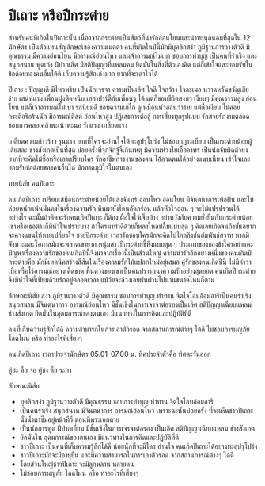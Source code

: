 # ปีเถาะ หรือปีกระต่าย

สำหรับคนที่เกิดในปีเถาะนั้น เนื่องจากกระต่ายเป็นสัตว์ที่น่ารักอ่อนโยนและน่าทะนุถนอมที่สุดใน 12 นักษัตร เป็นตัวแทนสัญลักษณ์ของความเมตตา คนที่เกิดในปีนี้มักมีบุคลิกสง่า 
ภูมิฐานการวางตัวดี มีคุณธรรม มีความอ่อนโยน มีอารมณ์อ่อนไหว และเจ้าอารมณ์ไม่เบา ชอบการทำบุญ เป็นคนที่ร่าเริง และสนุกสนาน พูดเก่ง ฝีปากเลิศ มีสติปัญญาที่แหลมคม 
ยึดมั่นในสิ่งที่ตัวเองคิด แต่ก็เข้าใจและยอมรับในข้อด้อยของคนอื่นได้ดี เก็บความรู้สึกเก่งมาก ยากที่จะเดาใจได้

ปีเถาะ : ปัญญาดี มีไหวพริบ เป็นนักเจรจา คารมเป็นเลิศ ใจดี ใจกว้าง ใจละเมอ หวาดหวั่นขวัญเสียง่าย เสน่ห์แรง เพื่อนฝูงติดหนึบ เฮฮาปาร์ตี้กับเพื่อนๆ ได้ แต่ก็ชอบชีวิตสงบๆ 
เงียบๆ มีคุณธรรมสูง อ่อนโยน แต่ก็เจ้าอารมณ์ไม่เบา รสนิยมดี ชอบความเก๋ไก๋ ดูเหมือนหัวอ่อนว่าง่าย แต่ดื้อเงียบ ไม่ค่อยกระตือรือร้นนัก มีอารมณ์ติสต์ อ่อนไหวสูง ปฏิเสธการต่อสู้ 
การเสี่ยงทุกรูปแบบ รักสวยรักงามตลอด ชอบการคลอเคล้าพะเน้าพะนอ รักแรง เกลียดแรง

เกลียดความก้าวร้าว รุนแรง ยากที่ใครจะอ่านใจได้ทะลุปรุโปร่ง ไม่ชอบกฏระเบียบ เป็นกระต่ายน้อยผู้เสียสละ ช่างสังเกตเป็นที่สุด บ่อยครั้งที่จุกจิกจู้จี้เกินเหตุ มีความห่วงใยเอื้ออาทร 
เป็นนักจับผิดตัวยง ยากที่จะคิดไม่ซื่อหรือเอาเปรียบใคร รักอาชีพการงานของตน โอ้อวดตนได้อย่างแนบเนียน เข้าใจและยอมรับข้อด้อยของคนอื่นได้ มักภาคภูมิใจในตนเอง

ทายนิสัย คนปีเถาะ

คนเกิดปีเถาะ เปรียบเสมือนกระต่ายน้อยใต้แสงจันทร์ อ่อนไหว อ่อนโยน มีจินตนาการเพ้อฝัน และไม่ค่อยหนักแน่นมั่นคงในเรื่องความรัก หินผายังโดนกัดกร่อน แล้วหัวใจอ่อน ๆ 
จะไม่แปรปรวนได้อย่างไร ฉะนั้นถ้าคิดจะรักคนเกิดปีเถาะ ก็ต้องเผื่อใจไว้เจ็บบ้าง อย่าหวังกับความยั่งยืนกับกระต่ายน้อย เขาหรือเธอต่างก็มีหัวใจเปราะบาง ถ้าใครมาทำดีด้วยก็หลงใหลปลื้มแบบสุด ๆ 
คิดเลยเถิดจนถึงขั้นอยากจะควงแขนให้หายเปลี่ยวใจ ชายปีกระต่าย เวลารักชอบใครมักจะคิดไปไกลถึงขั้นสัมพันธ์สวาท หากมีจังหวะและโอกาสมักจะพลาดเขายาก หนุ่มสาวปีกระต่ายขี้หึงแบบสุด ๆ 
ประเภทของของข้าใครอย่าแตะ ปัญหาเรื่องความรักของคนเกิดปีนี้จึงมาจากเรื่องนี้เป็นส่วนใหญ่ ความน่ารักอีกอย่างหนึ่งของคนเกิดปีกระต่ายคือ มักมีเทคนิคสร้างสีสันในเรื่องความรักให้แปลกใหม่อยู่เสมอ 
คู่รักของคนเกิดปีนี้ ไม่มีคำว่าเบื่อหรือไร้อารมณ์อย่างเด็ดขาด พื้นดวงของเขาเป็นคนปรารถนาความรักอย่างสุดยอด คนเกิดปีกระต่ายจึงมีหัวใจที่เปี่ยมด้วยรักอยู่ตลอดเวลา 
แม้วัยจะล่วงเลยผันผ่านไปนานขนาดไหนก็ตาม

ลักษณะนิสัย
สง่า ภูมิฐานวางตัวดี มีคุณธรรม ชอบการทำบุญ ทำทาน จิตใจโอบอ้อมอารีเป็นคนร่าเริง สนุกสนาน มีจินตนาการ อารมณ์อ่อนไหว มีชั้นเชิงในการเจรจาต่อรองเป็นเลิศ 
สติปัญญาเฉียบแหลม ช่างสังเกต ยึดมั่นในอุดมการณ์ของตนเอง มีแนวทางในการคิดและปฏิบัติที่ดี

คนที่เก็บความรู้สึกได้ดี ความสามารถในการเอาตัวรอด จากสถานการณ์ต่างๆ ได้ดี ไม่ชอบการผญภัย โลดโผน หรือ ทำอะไรที่เสี่ยงๆ

คนเกิดปีเถาะ    เวลาประจำนักษัตร 05.01-07.00 น.    ทิศประจำตัวคือ ทิศตะวันออก

คู่ฮะ คือ จอ        คู่ชง คือ ระกา 

ลักษณะนิสัย

- บุคลิกสง่า ภูมิฐานวางตัวดี มีคุณธรรม ชอบการทำบุญ ทำทาน จิตใจโอบอ้อมอารี
- เป็นคนร่าเริง สนุกสนาน มีจินตนาการ อารมณ์อ่อนไหว เพราะฉะนั้นบ่อยครั้ง ที่จะเห็นชาวปีเถาะ นั่งน้ำตาซึมอยู่หน้าทีวี ตอนที่พระเอกตาย
- เป็นนักการฑูต ฝีปากเยี่ยม มีชั้นเชิงในการเจรจาต่อรอง เป็นเลิศ สติปัญญาเฉียบแหลม ช่างสังเกต
- ยึดมั่นใน อุดมการณ์ของตนเอง มีแนวทางในการคิดและปฏิบัติที่ดี
- ชาวปีเถาะ เป็นคนที่เก็บความรู้สึกได้ดี น้อยนักที่จะมีใคร อ่านใจ คนเกิดปีเถาะได้อย่างทะลุปรุโปร่ง
- ชาวปีเถาะมักจะมีอายุยืน และมีความสามารถในการเอาตัวรอด จากสถานการณ์ต่างๆ ได้ดี
- โดยส่วนใหญ่ชาวปีเถาะ จะมีลูกหลาน หลายคน
- ไม่ชอบการผญภัย โลดโผน หรือ ทำอะไรที่เสี่ยงๆ
